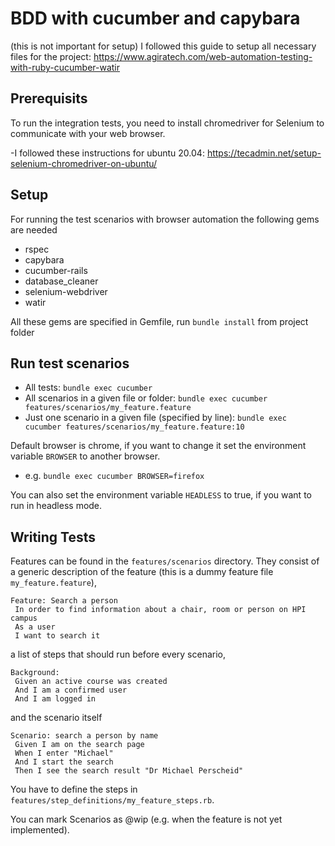 # BDD with cucumber and capybara

(this is not important for setup) I followed this guide to setup all necessary files for the project: https://www.agiratech.com/web-automation-testing-with-ruby-cucumber-watir

## Prerequisits
To run the integration tests, you need to install chromedriver for Selenium to communicate with your web browser.

-I followed these instructions for ubuntu 20.04: https://tecadmin.net/setup-selenium-chromedriver-on-ubuntu/



## Setup

For running the test scenarios with browser automation the following gems are needed
- rspec
- capybara
- cucumber-rails
- database_cleaner
- selenium-webdriver
- watir

All these gems are specified in Gemfile, run `bundle install` from project folder



## Run test scenarios

- All tests:
  `bundle exec cucumber`
- All scenarios in a given file or folder:
  `bundle exec cucumber features/scenarios/my_feature.feature`
- Just one scenario in a given file (specified by line):
  `bundle exec cucumber features/scenarios/my_feature.feature:10`

Default browser is chrome, if you want to change it set the environment variable `BROWSER` to another browser.
- e.g. `bundle exec cucumber BROWSER=firefox`

You can also set the environment variable `HEADLESS` to true, if you want to run in headless mode.

## Writing Tests

Features can be found in the `features/scenarios` directory. They consist of a generic description of the feature (this is a dummy feature file `my_feature.feature`),

```
Feature: Search a person
 In order to find information about a chair, room or person on HPI campus
 As a user
 I want to search it
``` 

a list of steps that should run before every scenario,

``` 
Background:
 Given an active course was created
 And I am a confirmed user
 And I am logged in
``` 

and the scenario itself

```
Scenario: search a person by name
 Given I am on the search page 
 When I enter "Michael"
 And I start the search
 Then I see the search result "Dr Michael Perscheid"   
``` 
You have to define the steps in `features/step_definitions/my_feature_steps.rb`.

You can mark Scenarios as @wip (e.g. when the feature is not yet implemented).

